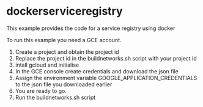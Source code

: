 # dockerserviceregistry
This example provides the code for a service registry using docker

To run this example you need a GCE account.

1. Create a project and obtain the project id
2. Replace the project id in the buildnetworks.sh script with your project id
3. intall gcloud and initialise
4. In the GCE console create credentials and download the json file
5. Assign the environment variable GOOGLE_APPLICATION_CREDENTIALS to the json file you downloaded earlier
6. You are ready to go. 
7. Run the buildnetworks.sh script
